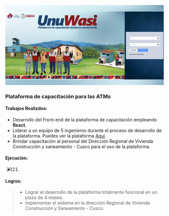![Plataforma de capacitación](/images/works/work3_capacitation_opt.png)

### Plataforma de capacitación para las ATMs


#### Trabajos Realizdos:
  -  Desarrollo del Front-end de la plataforma de capacitación empleando **React**.
  -  Liderar a un equipo de 5 ingenieros durante el proceso de desarrollo de la plataforma. Puedes ver la plataforma <a href="http://lacasadelatm.com" target="_blank"> Aquí</a>.
  -  Brindar capacitación al personal del Dirección Regional de Vivienda Construcción y saneamiento - Cusco para el uso de la plataforma.

#### Ejecución:
-  2021.

#### Logros:

> -  Lograr el deasrrollo de la plataforma totalmente funcional en un plazo de 4 meses. 
> -  Implementar el sistema en la dirección Regional de Vivienda Construcción y Saneamiento - Cusco.
